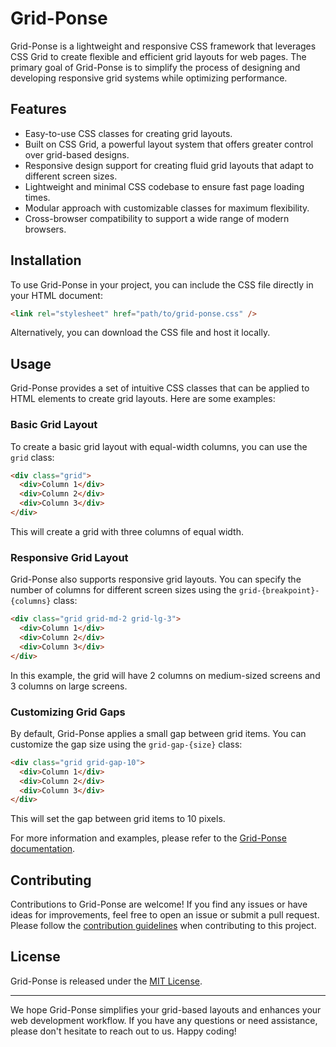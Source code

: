 # Grid-Ponse

Grid-Ponse is a lightweight and responsive CSS framework that leverages CSS Grid to create flexible and efficient grid layouts for web pages. The primary goal of Grid-Ponse is to simplify the process of designing and developing responsive grid systems while optimizing performance.

## Features

- Easy-to-use CSS classes for creating grid layouts.
- Built on CSS Grid, a powerful layout system that offers greater control over grid-based designs.
- Responsive design support for creating fluid grid layouts that adapt to different screen sizes.
- Lightweight and minimal CSS codebase to ensure fast page loading times.
- Modular approach with customizable classes for maximum flexibility.
- Cross-browser compatibility to support a wide range of modern browsers.

## Installation

To use Grid-Ponse in your project, you can include the CSS file directly in your HTML document:

```html
<link rel="stylesheet" href="path/to/grid-ponse.css" />
```

Alternatively, you can download the CSS file and host it locally.

## Usage

Grid-Ponse provides a set of intuitive CSS classes that can be applied to HTML elements to create grid layouts. Here are some examples:

### Basic Grid Layout

To create a basic grid layout with equal-width columns, you can use the `grid` class:

```html
<div class="grid">
  <div>Column 1</div>
  <div>Column 2</div>
  <div>Column 3</div>
</div>
```

This will create a grid with three columns of equal width.

### Responsive Grid Layout

Grid-Ponse also supports responsive grid layouts. You can specify the number of columns for different screen sizes using the `grid-{breakpoint}-{columns}` class:

```html
<div class="grid grid-md-2 grid-lg-3">
  <div>Column 1</div>
  <div>Column 2</div>
  <div>Column 3</div>
</div>
```

In this example, the grid will have 2 columns on medium-sized screens and 3 columns on large screens.

### Customizing Grid Gaps

By default, Grid-Ponse applies a small gap between grid items. You can customize the gap size using the `grid-gap-{size}` class:

```html
<div class="grid grid-gap-10">
  <div>Column 1</div>
  <div>Column 2</div>
  <div>Column 3</div>
</div>
```

This will set the gap between grid items to 10 pixels.

For more information and examples, please refer to the [Grid-Ponse documentation](#).

## Contributing

Contributions to Grid-Ponse are welcome! If you find any issues or have ideas for improvements, feel free to open an issue or submit a pull request. Please follow the [contribution guidelines](CONTRIBUTING.md) when contributing to this project.

## License

Grid-Ponse is released under the [MIT License](LICENSE).

---

We hope Grid-Ponse simplifies your grid-based layouts and enhances your web development workflow. If you have any questions or need assistance, please don't hesitate to reach out to us. Happy coding!
